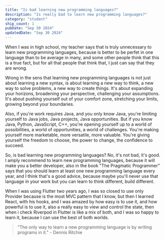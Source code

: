 ```yaml
---
title: "Is bad learning new programming languages?"
description: "Is really bad to learn new programming languages?"
category: "student"
ship_count: 1
pubDate: "Sep 30 2024"
updatedDate: "Sep 30 2024"
---
```


When I was in high school, my teacher says that is truly unnecessary to learn new programming languages, because is better to be perfet in one language than to be average in many, and some other people think that this is a true fact, but for all that people that think that, I just can say that they are wrong.

Wrong in the sens that learning new programming languages is not just about learning a new syntax, is about learning a new way to think, a new way to solve problems, a new way to create things. It's about expanding your horizons, broadening your perspective, challenging your assumptions. It's about pushing yourself out of your comfort zone, stretching your limits, growing beyond your boundaries.

Also, if you're work requires Java, and you only know Java, you're limiting yourself to Java jobs, Java projects, Java opportunities. But if you know Java, Python, JavaScript, C++, you're opening yourself up to a world of possibilities, a world of opportunities, a world of challenges. You're making yourself more marketable, more versatile, more valuable. You're giving yourself the freedom to choose, the power to change, the confidence to succeed.

So, is bad learning new programming languages? No, it's not bad, it's good. I amply recommend to learn new programming languages, because it will make you a better developer, also in the book "The Pragmatic Programmer" says that you should learn at least one new programming language every year, and I think that's a good advice, because maybe you'll never use that language in your work but you can learn to think different, build different.

When I was using Flutter two years ago, I was so closed to use only Provider because is the most MVC pattern that I know, but then I learned React, with his hooks, and I was amazed by how easy is to use it, and how powerful is to use it, also a really easy to view and control the state, then when i check Riverpod in Flutter is like a mix of both, and I was so happy to learn it, because I can use the best of both worlds.

> "The only way to learn a new programming language is by writing programs in it." - Dennis Ritchie

